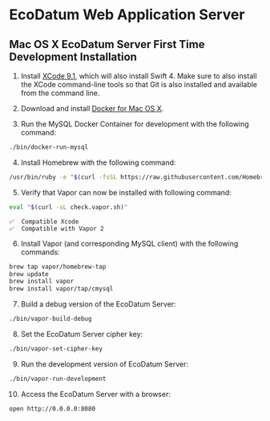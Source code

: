 # EcoDatum Web Application Server

## Mac OS X EcoDatum Server First Time Development Installation

1. Install [XCode 9.1](https://developer.apple.com/xcode/downloads/), which will also install Swift 4.
Make sure to also install the XCode command-line tools so that Git is also installed and available 
from the command line.

2. Download and install [Docker for Mac OS X](https://download.docker.com/mac/stable/Docker.dmg).

3. Run the MySQL Docker Container for development with the following command:

```bash
./bin/docker-run-mysql
```

4. Install Homebrew with the following command:

```bash
/usr/bin/ruby -e "$(curl -fsSL https://raw.githubusercontent.com/Homebrew/install/master/install)"
```

5. Verify that Vapor can now be installed with following command:

```bash
eval "$(curl -sL check.vapor.sh)"
```
```
✅  Compatible Xcode
✅  Compatible with Vapor 2
```

6. Install Vapor (and corresponding MySQL client) with the following commands:

```bash
brew tap vapor/homebrew-tap
brew update
brew install vapor
brew install vapor/tap/cmysql
```

7. Build a debug version of the EcoDatum Server:


```bash
./bin/vapor-build-debug
```

8. Set the EcoDatum Server cipher key:


```bash
./bin/vapor-set-cipher-key
```

9. Run the development version of EcoDatum Server:


```bash
./bin/vapor-run-development
```

10. Access the EcoDatum Server with a browser:

```bash
open http://0.0.0.0:8080
```

